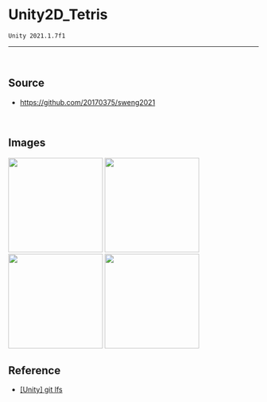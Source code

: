 # Unity2D_Tetris

    Unity 2021.1.7f1
<hr/>
<br>

## Source
+ https://github.com/20170375/sweng2021
<br>

## Images
<img src="https://user-images.githubusercontent.com/62216628/124820877-fdc55580-dfa8-11eb-88b2-e27a71f842cb.PNG" width="190px"> <img src="https://user-images.githubusercontent.com/62216628/124819516-50057700-dfa7-11eb-8eb6-7986eb04b6d3.PNG" width="190px"> <img src="https://user-images.githubusercontent.com/62216628/124819568-5d226600-dfa7-11eb-8a98-f8602c7fbbd8.PNG" width="190px"> <img src="https://user-images.githubusercontent.com/62216628/124819596-64e20a80-dfa7-11eb-932c-60115390c73f.PNG" width="190px">
<br>

## Reference
+ [[Unity] git lfs](https://morm.tistory.com/246)
<br>
